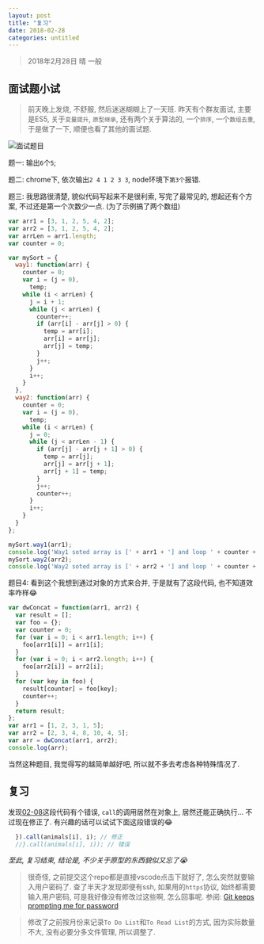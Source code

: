```yaml
---
layout: post
title: "复习"
date: 2018-02-28
categories: untitled
---
```

> 2018年2月28日 晴 一般

## 面试题小试

> 前天晚上发烧, 不舒服, 然后迷迷糊糊上了一天班. 昨天有个群友面试, 主要是ES5, 关于`变量提升`, `原型继承`, 还有两个关于算法的, 一个`排序`, 一个`数组去重`, 于是做了一下, 顺便也看了其他的面试题.

![面试题目](/images/2018-02-28-1.png)

题一: 输出`6`个`5`;

题二: chrome下, 依次输出`2 4 1 2 3 3`, node环境下`第3个`报错.

题三: 我思路很清楚, 貌似代码写起来不是很利索, 写完了最常见的, 想起还有个方案, 不过还是第一个次数少一点. (为了示例搞了两个数组)

```javascript
var arr1 = [3, 1, 2, 5, 4, 2];
var arr2 = [3, 1, 2, 5, 4, 2];
var arrLen = arr1.length;
var counter = 0;

var mySort = {
  way1: function(arr) {
    counter = 0;
    var i = (j = 0),
      temp;
    while (i < arrLen) {
      j = i + 1;
      while (j < arrLen) {
        counter++;
        if (arr[i] - arr[j] > 0) {
          temp = arr[i];
          arr[i] = arr[j];
          arr[j] = temp;
        }
        j++;
      }
      i++;
    }
  },
  way2: function(arr) {
    counter = 0;
    var i = (j = 0),
      temp;
    while (i < arrLen) {
      j = 0;
      while (j < arrLen - 1) {
        if (arr[j] - arr[j + 1] > 0) {
          temp = arr[j];
          arr[j] = arr[j + 1];
          arr[j + 1] = temp;
        }
        j++;
        counter++;
      }
      i++;
    }
  }
};

mySort.way1(arr1);
console.log('Way1 soted array is [' + arr1 + '] and loop ' + counter + ' times');
mySort.way2(arr2);
console.log('Way2 soted array is [' + arr2 + '] and loop ' + counter + ' times');
```

题目4: 看到这个我想到通过对象的方式来合并, 于是就有了这段代码, 也不知道效率咋样😂

```javascript
var dwConcat = function(arr1, arr2) {
  var result = [];
  var foo = {};
  var counter = 0;
  for (var i = 0; i < arr1.length; i++) {
    foo[arr1[i]] = arr1[i];
  }
  for (var i = 0; i < arr2.length; i++) {
    foo[arr2[i]] = arr2[i];
  }
  for (var key in foo) {
    result[counter] = foo[key];
    counter++;
  }
  return result;
};
var arr1 = [1, 2, 3, 1, 5];
var arr2 = [2, 3, 4, 8, 10, 4, 5];
var arr = dwConcat(arr1, arr2);
console.log(arr);
```

当然这种题目, 我觉得写的越简单越好吧, 所以就不多去考虑各种特殊情况了.

## 复习

发现[02-08](https://github.com/whidy/daily/blob/master/posts/2018-02-08-object-call-apply.md#functionprototypecall)这段代码有个错误, `call`的调用居然在对象上, 居然还能正确执行... 不过现在修正了. 有兴趣的话可以试试下面这段错误的😂

```javascript
  }).call(animals[i], i); // 修正
  //}.call(animals[i], i)); // 错误
```

_至此, 复习结束, 结论是, 不少关于原型的东西貌似又忘了😭_

> 很奇怪, 之前提交这个repo都是直接vscode点击下就好了, 怎么突然就要输入用户密码了. 查了半天才发现即便有ssh, 如果用的`https`协议, 始终都需要输入用户密码, 可是我好像没有修改过这些啊, 怎么回事呢. 参阅: [Git keeps prompting me for password
](https://stackoverflow.com/questions/7773181/git-keeps-prompting-me-for-password)

> 修改了之前按月份来记录`To Do List`和`To Read List`的方式, 因为实际数量不大, 没有必要分多文件管理, 所以调整了.